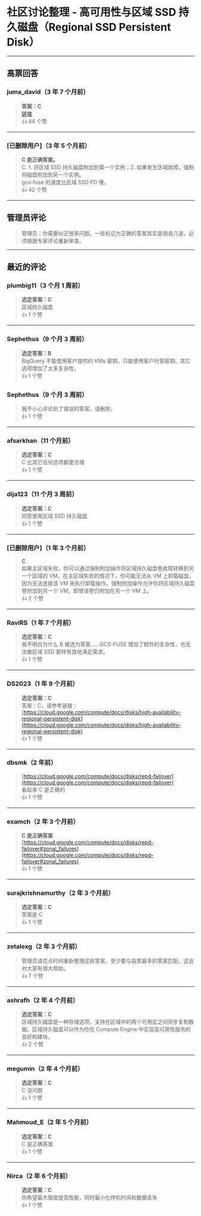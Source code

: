 # 社区讨论整理 - 高可用性与区域 SSD 持久磁盘（Regional SSD Persistent Disk）

---

## 高票回答

### juma_david（3 年 7 个月前）
> **答案：C**  
> [链接](https://cloud.google.com/compute/docs/disks/repd-failover)  
> 👍 44 个赞  

---

### [已删除用户]（3 年 5 个月前）
> **C 是正确答案。**  
> C. 1. 将区域 SSD 持久磁盘附加到第一个实例；2. 如果发生区域故障，强制将磁盘附加到另一个实例。  
> gcs-fuse 的速度比区域 SSD PD 慢。  
> 👍 42 个赞  

---

## 管理员评论

> 管理员：你需要纠正很多问题。一些标记为正确的答案其实是胡说八道，必须根据专家评论重新审查。  

---

## 最近的评论

### plumbig11（3 个月 1 周前）
> **选定答案：C**  
> 区域持久磁盘  
> 👍 1 个赞  

---

### Sephethus（9 个月 3 周前）
> **选定答案：B**  
> BigQuery 不能使用客户提供的 KMs 密钥，只能使用客户托管密钥。其它选项增加了太多复杂性。  
> 👍 1 个赞  

### Sephethus（9 个月 3 周前）
> 我不小心评论到了错误的答案，请删除。  
> 👍 1 个赞  

---

### afsarkhan（11 个月前）
> **选定答案：C**  
> C 比其它任何选项都更合理  
> 👍 1 个赞  

---

### dija123（11 个月 3 周前）
> **选定答案：C**  
> 同意使用区域 SSD 持久磁盘  
> 👍 1 个赞  

---

### [已删除用户]（1 年 3 个月前）
> **C**  
> 如果主区域失败，你可以通过强制附加操作将区域持久磁盘卷故障转移到另一个区域的 VM。在主区域失败的情况下，你可能无法从 VM 上卸载磁盘，因为无法连接该 VM 来执行卸载操作。强制附加操作允许你将区域持久磁盘卷附加到另一个 VM，即使该卷仍附加在另一个 VM 上。  
> 👍 2 个赞  

---

### RaviRS（1 年 7 个月前）
> **选定答案：C**  
> 我不明白为什么 B 被选为答案……GCS-FUSE 增加了额外的复杂性，也无法像区域 SSD 那样有效地满足需求。  
> 👍 1 个赞  

---

### DS2023（1 年 9 个月前）
> **选定答案：C**  
> 答案：C，请参考链接：  
> [https://cloud.google.com/compute/docs/disks/high-availability-regional-persistent-disk](https://cloud.google.com/compute/docs/disks/high-availability-regional-persistent-disk)  
> 👍 1 个赞  

---

### dbsmk（2 年前）
> [https://cloud.google.com/compute/docs/disks/repd-failover](https://cloud.google.com/compute/docs/disks/repd-failover)  
> 看起来 C 是正确的  
> 👍 1 个赞  

---

### examch（2 年 3 个月前）
> **C 是正确答案**  
> [https://cloud.google.com/compute/docs/disks/repd-failover#zonal_failures](https://cloud.google.com/compute/docs/disks/repd-failover#zonal_failures)  
> 👍 1 个赞  

---

### surajkrishnamurthy（2 年 3 个月前）
> **选定答案：C**  
> 答案是 C  
> 👍 1 个赞  

---

### zetalexg（2 年 3 个月前）
> 管理员请花点时间重新整理这些答案，至少要与投票最多的答案匹配，这会对大家有很大帮助。  
> 👍 7 个赞  

---

### ashrafh（2 年 4 个月前）
> **选定答案：C**  
> 区域持久磁盘是一种存储选项，支持在区域中的两个可用区之间同步复制数据。区域持久磁盘可以作为你在 Compute Engine 中实现高可用性服务的良好构建块。  
> 👍 2 个赞  

---

### megumin（2 年 4 个月前）
> **选定答案：C**  
> C 没问题  
> 👍 1 个赞  

---

### Mahmoud_E（2 年 5 个月前）
> **选定答案：C**  
> C 是正确答案  
> 👍 1 个赞  

---

### Nirca（2 年 6 个月前）
> **选定答案：C**  
> 你希望最大限度提高性能，同时最小化停机时间和数据丢失  
> 👍 1 个赞  
